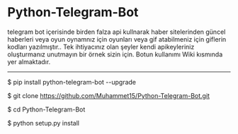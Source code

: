 # Python-Telegram-Bot
telegram bot içerisinde birden falza api kullnarak haber sitelerinden güncel haberleri veya oyun oynamnız için oyunları veya gif atabilmeniz için giflerin kodları yazılmıştır..
Tek ihtiyacınız olan şeyler kendi apikeyleriniz oluşturmanız unutmayın bir örnek sizin için. Botun kullanımı Wiki kısmında yer almaktadır.


------
$ pip install python-telegram-bot --upgrade

$ git clone https://github.com/Muhammet15/Python-Telegram-Bot.git

$ cd Python-Telegram-Bot

$ python setup.py install


